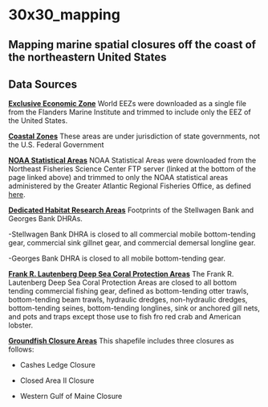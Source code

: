 # 30x30_mapping
## Mapping marine spatial closures off the coast of the northeastern United States

## Data Sources
[**Exclusive Economic Zone**](https://doi.org/10.14284/312)
World EEZs were downloaded as a single file from the Flanders Marine Institute and trimmed to include only the EEZ of the United States. 

[**Coastal Zones**](http://pubs.usgs.gov/of/2013/1284/)
These areas are under jurisdiction of state governments, not the U.S. Federal Government

[**NOAA Statistical Areas**](https://www.fisheries.noaa.gov/resource/map/greater-atlantic-region-statistical-areas)
NOAA Statistical Areas were downloaded from the Northeast Fisheries Science Center FTP server (linked at the bottom of the page linked above) and trimmed to only the NOAA statistical areas administered by the Greater Atlantic Regional Fisheries Office, as defined [here](https://www.fisheries.noaa.gov/resource/map/greater-atlantic-region-statistical-areas). 

[**Dedicated Habitat Research Areas**](https://www.fisheries.noaa.gov/resource/map/dedicated-habitat-research-areas-map-gis)
Footprints of the Stellwagen Bank and Georges Bank DHRAs. 

-Stellwagen Bank DHRA is closed to all commercial mobile bottom-tending gear, commercial sink gillnet gear, and commercial demersal longline gear. 

-Georges Bank DHRA is closed to all mobile bottom-tending gear. 

[**Frank R. Lautenberg Deep Sea Coral Protection Areas**](https://www.fisheries.noaa.gov/resource/map/frank-r-lautenberg-deep-sea-coral-protection-areas-map-gis)
The Frank R. Lautenberg Deep Sea Coral Protection Areas are closed to all bottom tending commercial fishing gear, defined as bottom-tending otter trawls, bottom-tending beam trawls, hydraulic dredges, non-hydraulic dredges, bottom-tending seines, bottom-tending longlines, sink or anchored gill nets, and pots and traps except those use to fish fro red crab and American lobster. 

[**Groundfish Closure Areas**](https://www.fisheries.noaa.gov/resource/map/northeast-groundfish-closure-areas)
This shapefile includes three closures as follows:

- Cashes Ledge Closure

- Closed Area II Closure

- Western Gulf of Maine Closure
